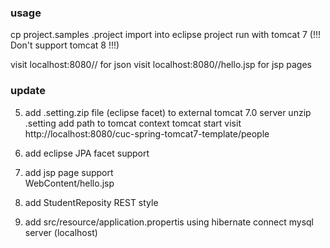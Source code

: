 ### usage
cp project.samples .project 
import into eclipse project 
run with tomcat 7 (!!! Don't support tomcat 8 !!!)

visit localhost:8080/<appname>/ for json
visit localhost:8080/<appname>/hello.jsp for jsp pages


### update
5. add .setting.zip file (eclipse facet) to external tomcat 7.0 server
  unzip .setting 
  add path to tomcat context
  tomcat start
  visit http://localhost:8080/cuc-spring-tomcat7-template/people

4. add eclipse JPA facet support 

3. add jsp page support  
  WebContent/hello.jsp 

2. add StudentReposity REST style 

1. add src/resource/application.propertis
  using hibernate connect mysql server (localhost)

